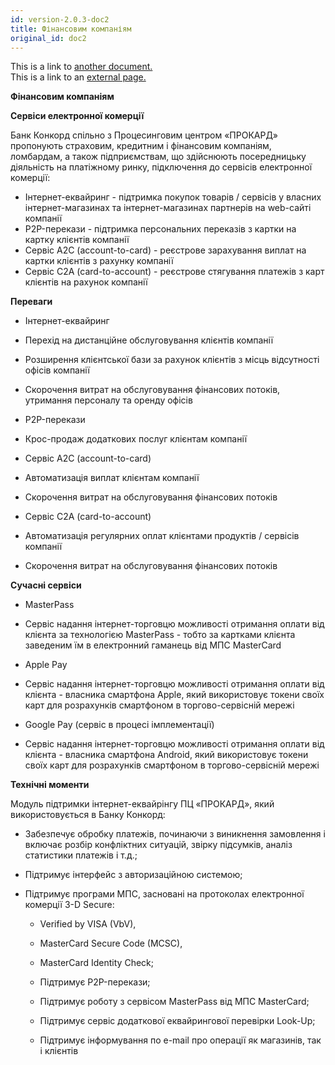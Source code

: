 ```yaml
---
id: version-2.0.3-doc2
title: Фінансовим компаніям
original_id: doc2
---
```


This is a link to [another document.](doc3.md)  
This is a link to an [external page.](http://www.example.com)

**Фінансовим компаніям**


**Сервіси електронної комерції**

Банк Конкорд спільно з Процесинговим центром «ПРОКАРД» пропонують страховим, кредитним і фінансовим компаніям, ломбардам, а також підприємствам, що здійснюють посередницьку діяльність на платіжному ринку, підключення до сервісів електронної комерції:
- Інтернет-еквайринг - підтримка покупок товарів / сервісів у власних інтернет-магазинах та інтернет-магазинах партнерів на web-сайті компанії
- P2P-перекази - підтримка персональних переказів з картки на картку клієнтів компанії
- Сервіс A2C (account-to-card) - реєстрове зарахування виплат на картки клієнтів з рахунку компанії
- Сервіс C2A (card-to-account) - реєстрове стягування платежів з карт клієнтів на рахунок компанії

**Переваги**

- Інтернет-еквайринг

- Перехід на дистанційне обслуговування клієнтів компанії

- Розширення клієнтської бази за рахунок клієнтів з місць відсутності офісів компанії

- Скорочення витрат на обслуговування фінансових потоків, утримання персоналу та оренду офісів

- P2P-перекази

- Крос-продаж додаткових послуг клієнтам компанії

- Сервіс A2C (account-to-card)

- Автоматизація виплат клієнтам компанії

- Скорочення витрат на обслуговування фінансових потоків

- Сервіс C2A (card-to-account)

- Автоматизація регулярних оплат клієнтами продуктів / сервісів компанії

- Скорочення витрат на обслуговування фінансових потоків

**Сучасні сервіси**

- MasterPass

- Сервіс надання інтернет-торговцю можливості отримання оплати від клієнта за технологією MasterPass - тобто за картками клієнта заведеним їм в електронний гаманець від МПС MasterCard

- Apple Pay

- Сервіс надання інтернет-торговцю можливості отримання оплати від клієнта - власника смартфона Apple, який використовує токени своїх карт для розрахунків смартфоном в торгово-сервісній мережі

- Google Pay (сервіс в процесі імплементації)

- Сервіс надання інтернет-торговцю можливості отримання оплати від клієнта - власника смартфона Android, який використовує токени своїх карт для розрахунків смартфоном в торгово-сервісній мережі

**Технічні моменти**

Модуль підтримки інтернет-еквайрінгу ПЦ «ПРОКАРД», який використовується в Банку Конкорд:

- Забезпечує обробку платежів, починаючи з виникнення замовлення і включає розбір конфліктних ситуацій, звірку підсумків, аналіз статистики платежів і т.д.;

- Підтримує інтерфейс з авторизаційною системою;

- Підтримує програми МПС, засновані на протоколах електронної комерції 3-D Secure:

    - Verified by VISA (VbV),

    - MasterCard Secure Code (MCSC),

    - MasterCard Identity Check;

    - Підтримує P2P-перекази;

    - Підтримує роботу з сервісом MasterPass від МПС MasterCard;

    - Підтримує сервіс додаткової еквайрингової перевірки Look-Up;

    - Підтримує інформування по e-mail про операції як магазинів, так і клієнтів